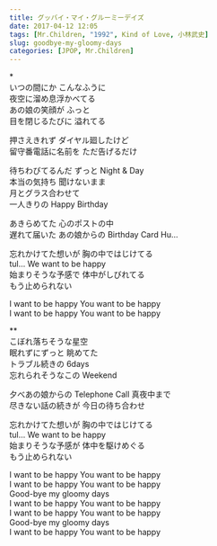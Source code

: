 ```yaml
---
title: グッバイ・マイ・グルーミーデイズ
date: 2017-04-12 12:05
tags: [Mr.Children, "1992", Kind of Love, 小林武史]
slug: goodbye-my-gloomy-days
categories: [JPOP, Mr.Children]
---
```


\*  
いつの間にか こんなふうに  
夜空に溜め息浮かべてる  
あの娘の笑顔が ふっと  
目を閉じるたびに 溢れてる  

押さえきれず ダイヤル廻したけど  
留守番電話に名前を ただ告げるだけ  

待ちわびてるんだ ずっと Night &amp; Day  
本当の気持ち 聞けないまま  
月とグラス合わせて  
一人きりの Happy Birthday  

あきらめてた 心のポストの中  
遅れて届いた あの娘からの Birthday Card Hu…  

忘れかけてた想いが 胸の中ではじけてる  
tul… We want to be happy  
始まりそうな予感で 体中がしびれてる  
もう止められない  

I want to be happy You want to be happy  
I want to be happy You want to be happy  

\**  
こぼれ落ちそうな星空  
眠れずにずっと 眺めてた  
トラブル続きの 6days  
忘れられそうなこの Weekend  

夕べあの娘からの Telephone Call 真夜中まで  
尽きない話の続きが 今日の待ち合わせ  

忘れかけてた想いが 胸の中ではじけてる  
tul… We want to be happy  
始まりそうな予感が 体中を駆けめぐる  
もう止められない  

I want to be happy You want to be happy  
I want to be happy You want to be happy  
Good-bye my gloomy days  
I want to be happy You want to be happy  
I want to be happy You want to be happy  
Good-bye my gloomy days  
I want to be happy You want to be happy  
